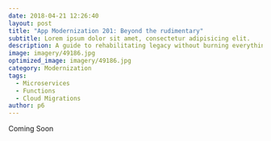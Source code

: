 ```yaml
---
date: 2018-04-21 12:26:40
layout: post
title: "App Modernization 201: Beyond the rudimentary"
subtitle: Lorem ipsum dolor sit amet, consectetur adipisicing elit.
description: A guide to rehabilitating legacy without burning everything down
image: imagery/49186.jpg
optimized_image: imagery/49186.jpg
category: Modernization
tags:
  - Microservices
  - Functions
  - Cloud Migrations
author: p6
---
```

Coming Soon
